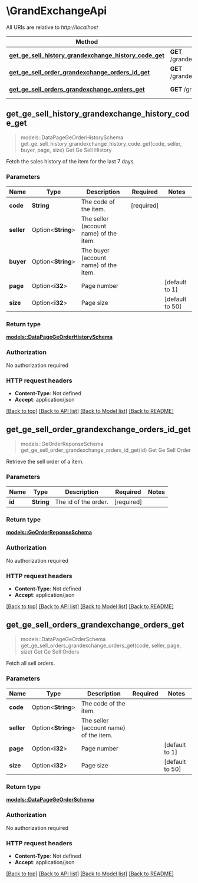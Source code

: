 # \GrandExchangeApi

All URIs are relative to *http://localhost*

Method | HTTP request | Description
------------- | ------------- | -------------
[**get_ge_sell_history_grandexchange_history_code_get**](GrandExchangeApi.md#get_ge_sell_history_grandexchange_history_code_get) | **GET** /grandexchange/history/{code} | Get Ge Sell History
[**get_ge_sell_order_grandexchange_orders_id_get**](GrandExchangeApi.md#get_ge_sell_order_grandexchange_orders_id_get) | **GET** /grandexchange/orders/{id} | Get Ge Sell Order
[**get_ge_sell_orders_grandexchange_orders_get**](GrandExchangeApi.md#get_ge_sell_orders_grandexchange_orders_get) | **GET** /grandexchange/orders | Get Ge Sell Orders



## get_ge_sell_history_grandexchange_history_code_get

> models::DataPageGeOrderHistorySchema get_ge_sell_history_grandexchange_history_code_get(code, seller, buyer, page, size)
Get Ge Sell History

Fetch the sales history of the item for the last 7 days.

### Parameters


Name | Type | Description  | Required | Notes
------------- | ------------- | ------------- | ------------- | -------------
**code** | **String** | The code of the item. | [required] |
**seller** | Option<**String**> | The seller (account name) of the item. |  |
**buyer** | Option<**String**> | The buyer (account name) of the item. |  |
**page** | Option<**i32**> | Page number |  |[default to 1]
**size** | Option<**i32**> | Page size |  |[default to 50]

### Return type

[**models::DataPageGeOrderHistorySchema**](DataPage_GeOrderHistorySchema_.md)

### Authorization

No authorization required

### HTTP request headers

- **Content-Type**: Not defined
- **Accept**: application/json

[[Back to top]](#) [[Back to API list]](../README.md#documentation-for-api-endpoints) [[Back to Model list]](../README.md#documentation-for-models) [[Back to README]](../README.md)


## get_ge_sell_order_grandexchange_orders_id_get

> models::GeOrderReponseSchema get_ge_sell_order_grandexchange_orders_id_get(id)
Get Ge Sell Order

Retrieve the sell order of a item.

### Parameters


Name | Type | Description  | Required | Notes
------------- | ------------- | ------------- | ------------- | -------------
**id** | **String** | The id of the order. | [required] |

### Return type

[**models::GeOrderReponseSchema**](GEOrderReponseSchema.md)

### Authorization

No authorization required

### HTTP request headers

- **Content-Type**: Not defined
- **Accept**: application/json

[[Back to top]](#) [[Back to API list]](../README.md#documentation-for-api-endpoints) [[Back to Model list]](../README.md#documentation-for-models) [[Back to README]](../README.md)


## get_ge_sell_orders_grandexchange_orders_get

> models::DataPageGeOrderSchema get_ge_sell_orders_grandexchange_orders_get(code, seller, page, size)
Get Ge Sell Orders

Fetch all sell orders.

### Parameters


Name | Type | Description  | Required | Notes
------------- | ------------- | ------------- | ------------- | -------------
**code** | Option<**String**> | The code of the item. |  |
**seller** | Option<**String**> | The seller (account name) of the item. |  |
**page** | Option<**i32**> | Page number |  |[default to 1]
**size** | Option<**i32**> | Page size |  |[default to 50]

### Return type

[**models::DataPageGeOrderSchema**](DataPage_GEOrderSchema_.md)

### Authorization

No authorization required

### HTTP request headers

- **Content-Type**: Not defined
- **Accept**: application/json

[[Back to top]](#) [[Back to API list]](../README.md#documentation-for-api-endpoints) [[Back to Model list]](../README.md#documentation-for-models) [[Back to README]](../README.md)

